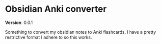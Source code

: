 # Obsidian Anki converter

**Version**: 0.0.1

Something to convert my obsidian notes to Anki flashcards. I have a pretty restrictive format I adhere to so this works.
